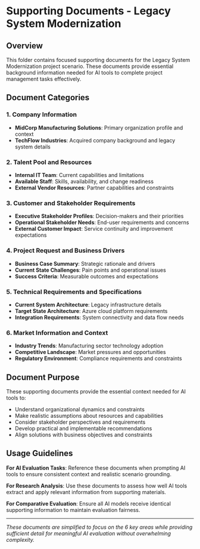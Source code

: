 # Supporting Documents - Legacy System Modernization

## Overview

This folder contains focused supporting documents for the Legacy System Modernization project scenario. These documents provide essential background information needed for AI tools to complete project management tasks effectively.

## Document Categories

### 1. Company Information
- **MidCorp Manufacturing Solutions**: Primary organization profile and context
- **TechFlow Industries**: Acquired company background and legacy system details

### 2. Talent Pool and Resources
- **Internal IT Team**: Current capabilities and limitations
- **Available Staff**: Skills, availability, and change readiness
- **External Vendor Resources**: Partner capabilities and constraints

### 3. Customer and Stakeholder Requirements
- **Executive Stakeholder Profiles**: Decision-makers and their priorities
- **Operational Stakeholder Needs**: End-user requirements and concerns
- **External Customer Impact**: Service continuity and improvement expectations

### 4. Project Request and Business Drivers
- **Business Case Summary**: Strategic rationale and drivers
- **Current State Challenges**: Pain points and operational issues
- **Success Criteria**: Measurable outcomes and expectations

### 5. Technical Requirements and Specifications
- **Current System Architecture**: Legacy infrastructure details
- **Target State Architecture**: Azure cloud platform requirements
- **Integration Requirements**: System connectivity and data flow needs

### 6. Market Information and Context
- **Industry Trends**: Manufacturing sector technology adoption
- **Competitive Landscape**: Market pressures and opportunities
- **Regulatory Environment**: Compliance requirements and constraints

## Document Purpose

These supporting documents provide the essential context needed for AI tools to:
- Understand organizational dynamics and constraints
- Make realistic assumptions about resources and capabilities
- Consider stakeholder perspectives and requirements
- Develop practical and implementable recommendations
- Align solutions with business objectives and constraints

## Usage Guidelines

**For AI Evaluation Tasks**: Reference these documents when prompting AI tools to ensure consistent context and realistic scenario grounding.

**For Research Analysis**: Use these documents to assess how well AI tools extract and apply relevant information from supporting materials.

**For Comparative Evaluation**: Ensure all AI models receive identical supporting information to maintain evaluation fairness.

---

*These documents are simplified to focus on the 6 key areas while providing sufficient detail for meaningful AI evaluation without overwhelming complexity.*
